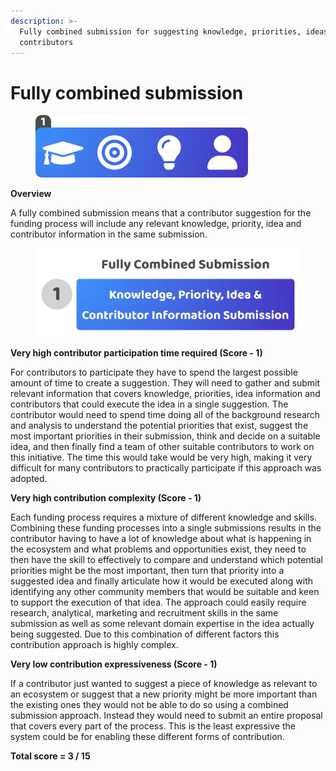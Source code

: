 ```yaml
---
description: >-
  Fully combined submission for suggesting knowledge, priorities, ideas and
  contributors
---
```


# Fully combined submission

<div align="left">

<figure><img src="../../.gitbook/assets/fully-combined-submission.png" alt="" width="340"><figcaption></figcaption></figure>

</div>



**Overview**

A fully combined submission means that a contributor suggestion for the funding process will include any relevant knowledge, priority, idea and contributor information in the same submission.

<div align="left">

<figure><img src="../../.gitbook/assets/fully-combined-submission-list.jpg" alt="" width="563"><figcaption></figcaption></figure>

</div>



**Very high contributor participation time required (Score - 1)**

For contributors to participate they have to spend the largest possible amount of time to create a suggestion. They will need to gather and submit relevant information that covers knowledge, priorities, idea information and contributors that could execute the idea in a single suggestion. The contributor would need to spend time doing all of the background research and analysis to understand the potential priorities that exist, suggest the most important priorities in their submission, think and decide on a suitable idea, and then finally find a team of other suitable contributors to work on this initiative. The time this would take would be very high, making it very difficult for many contributors to practically participate if this approach was adopted.



**Very high contribution complexity (Score - 1)**

Each funding process requires a mixture of different knowledge and skills. Combining these funding processes into a single submissions results in the contributor having to have a lot of knowledge about what is happening in the ecosystem and what problems and opportunities exist, they need to then have the skill to effectively to compare and understand which potential priorities might be the most important, then turn that priority into a suggested idea and finally articulate how it would be executed along with identifying any other community members that would be suitable and keen to support the execution of that idea. The approach could easily require research, analytical, marketing and recruitment skills in the same submission as well as some relevant domain expertise in the idea actually being suggested. Due to this combination of different factors this contribution approach is highly complex.



**Very low contribution expressiveness (Score - 1)**

If a contributor just wanted to suggest a piece of knowledge as relevant to an ecosystem or suggest that a new priority might be more important than the existing ones they would not be able to do so using a combined submission approach. Instead they would need to submit an entire proposal that covers every part of the process. This is the least expressive the system could be for enabling these different forms of contribution.



**Total score = 3 / 15**
